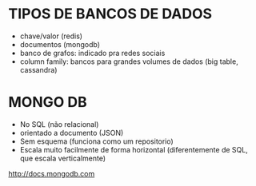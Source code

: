 
# TIPOS DE BANCOS DE DADOS #
- chave/valor (redis)
- documentos (mongodb)
- banco de grafos: indicado pra redes sociais
- column family: bancos para grandes volumes de dados (big table, cassandra)


# MONGO DB #
- No SQL (não relacional)
- orientado a documento (JSON)
- Sem esquema (funciona como um repositorio)
- Escala muito facilmente de forma horizontal (diferentemente de SQL, que escala verticalmente)

http://docs.mongodb.com